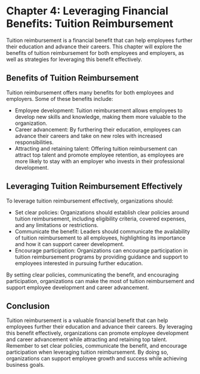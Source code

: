 Chapter 4: Leveraging Financial Benefits: Tuition Reimbursement
===============================================================

Tuition reimbursement is a financial benefit that can help employees further their education and advance their careers. This chapter will explore the benefits of tuition reimbursement for both employees and employers, as well as strategies for leveraging this benefit effectively.

Benefits of Tuition Reimbursement
---------------------------------

Tuition reimbursement offers many benefits for both employees and employers. Some of these benefits include:

* Employee development: Tuition reimbursement allows employees to develop new skills and knowledge, making them more valuable to the organization.
* Career advancement: By furthering their education, employees can advance their careers and take on new roles with increased responsibilities.
* Attracting and retaining talent: Offering tuition reimbursement can attract top talent and promote employee retention, as employees are more likely to stay with an employer who invests in their professional development.

Leveraging Tuition Reimbursement Effectively
--------------------------------------------

To leverage tuition reimbursement effectively, organizations should:

* Set clear policies: Organizations should establish clear policies around tuition reimbursement, including eligibility criteria, covered expenses, and any limitations or restrictions.
* Communicate the benefit: Leaders should communicate the availability of tuition reimbursement to all employees, highlighting its importance and how it can support career development.
* Encourage participation: Organizations can encourage participation in tuition reimbursement programs by providing guidance and support to employees interested in pursuing further education.

By setting clear policies, communicating the benefit, and encouraging participation, organizations can make the most of tuition reimbursement and support employee development and career advancement.

Conclusion
----------

Tuition reimbursement is a valuable financial benefit that can help employees further their education and advance their careers. By leveraging this benefit effectively, organizations can promote employee development and career advancement while attracting and retaining top talent. Remember to set clear policies, communicate the benefit, and encourage participation when leveraging tuition reimbursement. By doing so, organizations can support employee growth and success while achieving business goals.
